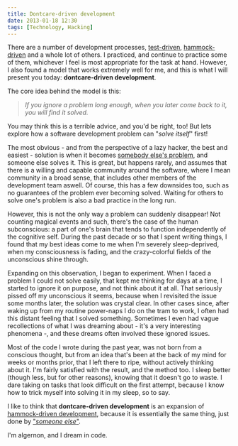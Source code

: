 ```yaml
---
title: Dontcare-driven development
date: 2013-01-18 12:30
tags: [Technology, Hacking]
---
```


There are a number of development processes, [test-driven][tdd],
[hammock-driven][hdd] and a whole lot of others. I practiced, and
continue to practice some of them, whichever I feel is most
appropriate for the task at hand. However, I also found a model that
works extremely well for me, and this is what I will present you
today: **dontcare-driven development**.

 [tdd]: https://en.wikipedia.org/wiki/Test-driven_development
 [hdd]: https://www.youtube.com/watch?v=f84n5oFoZBc

<!-- more -->

The core idea behind the model is this:

> <em>If you ignore a problem long enough, when you later come back to
> it, you will find it solved.</em>

You may think this is a terrible advice, and you'd be right, too! But
lets explore how a software development problem can "<em>solve
itself</em>" first!

The most obvious - and from the perspective of a lazy hacker, the best
and easiest - solution is when it becomes
[somebody else's problem][sep], and someone else solves it. This is
great, but happens rarely, and assumes that there is a willing and
capable community around the software, where I mean community in a
broad sense, that includes other members of the development team
aswell. Of course, this has a few downsides too, such as no guarantees
of the problem ever becoming solved. Waiting for others to solve one's
problem is also a bad practice in the long run.

 [sep]: https://en.wikipedia.org/wiki/Somebody_Else's_Problem

However, this is not the only way a problem can suddenly disappear!
Not counting magical events and such, there's the case of the human
subconscious: a part of one's brain that tends to function
independently of the cognitive self. During the past decade or so that
I spent writing things, I found that my best ideas come to me when I'm
severely sleep-deprived, when my consciousness is fading, and the
crazy-colorful fields of the unconscious shine through.

Expanding on this observation, I began to experiment. When I faced a
problem I could not solve easily, that kept me thinking for days at a
time, I started to ignore it on purpose, and not think about it at
all. That seriously pissed off my unconscious it seems, because when I
revisited the issue some months later, the solution was crystal
clear. In other cases since, after waking up from my routine
power-naps I do on the tram to work, I often had this distant feeling
that I solved something. Sometimes I even had vague recollections of
what I was dreaming about - it's a very interesting phenomena -, and
these dreams often involved these ignored issues.

Most of the code I wrote during the past year, was not born from a
conscious thought, but from an idea that's been at the back of my mind
for weeks or months prior, that I left there to ripe, without actively
thinking about it. I'm fairly satisfied with the result, and the
method too. I sleep better (though less, but for other reasons),
knowing that it doesn't go to waste. I dare taking on tasks that look
difficult on the first attempt, because I know how to trick myself
into solving it in my sleep, so to say.

I like to think that **dontcare-driven development** is an expansion
of [hammock-driven development][hdd], because it is essentially the
same thing, just done by ["<em>someone else</em>"][sep].

 [hdd]: https://www.youtube.com/watch?v=f84n5oFoZBc

I'm algernon, and I dream in code.
